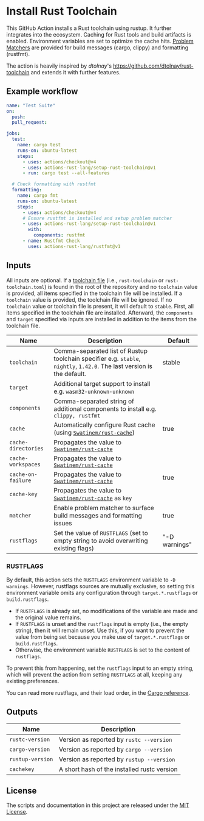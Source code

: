 # Install Rust Toolchain

This GitHub Action installs a Rust toolchain using rustup.
It further integrates into the ecosystem.
Caching for Rust tools and build artifacts is enabled.
Environment variables are set to optimize the cache hits.
[Problem Matchers] are provided for build messages (cargo, clippy) and formatting (rustfmt).

The action is heavily inspired by *dtolnay*'s <https://github.com/dtolnay/rust-toolchain> and extends it with further features.

## Example workflow

```yaml
name: "Test Suite"
on:
  push:
  pull_request:

jobs:
  test:
    name: cargo test
    runs-on: ubuntu-latest
    steps:
      - uses: actions/checkout@v4
      - uses: actions-rust-lang/setup-rust-toolchain@v1
      - run: cargo test --all-features

  # Check formatting with rustfmt
  formatting:
    name: cargo fmt
    runs-on: ubuntu-latest
    steps:
      - uses: actions/checkout@v4
      # Ensure rustfmt is installed and setup problem matcher
      - uses: actions-rust-lang/setup-rust-toolchain@v1
        with:
          components: rustfmt
      - name: Rustfmt Check
        uses: actions-rust-lang/rustfmt@v1
```

## Inputs

All inputs are optional.
If a [toolchain file](https://rust-lang.github.io/rustup/overrides.html#the-toolchain-file) (i.e., `rust-toolchain` or `rust-toolchain.toml`) is found in the root of the repository and no `toolchain` value is provided, all items specified in the toolchain file will be installed.
If a `toolchain` value is provided, the toolchain file will be ignored.
If no `toolchain` value or toolchain file is present, it will default to `stable`.
First, all items specified in the toolchain file are installed.
Afterward, the `components` and `target` specified via inputs are installed in addition to the items from the toolchain file.

| Name                | Description                                                                                                              | Default       |
| ------------------- | ------------------------------------------------------------------------------------------------------------------------ | ------------- |
| `toolchain`         | Comma-separated list of Rustup toolchain specifier e.g. `stable`, `nightly`, `1.42.0`.  The last version is the default. | stable        |
| `target`            | Additional target support to install e.g. `wasm32-unknown-unknown`                                                       |               |
| `components`        | Comma-separated string of additional components to install e.g. `clippy, rustfmt`                                        |               |
| `cache`             | Automatically configure Rust cache (using [`Swatinem/rust-cache`])                                                       | true          |
| `cache-directories` | Propagates the value to [`Swatinem/rust-cache`]                                                                          |               |
| `cache-workspaces`  | Propagates the value to [`Swatinem/rust-cache`]                                                                          |               |
| `cache-on-failure`  | Propagates the value to [`Swatinem/rust-cache`]                                                                          | true          |
| `cache-key`         | Propagates the value to [`Swatinem/rust-cache`] as `key`                                                                 |               |
| `matcher`           | Enable problem matcher to surface build messages and formatting issues                                                   | true          |
| `rustflags`         | Set the value of `RUSTFLAGS` (set to empty string to avoid overwriting existing flags)                                   | "-D warnings" |

[`Swatinem/rust-cache`]: https://github.com/Swatinem/rust-cache

### RUSTFLAGS

By default, this action sets the `RUSTFLAGS` environment variable to `-D warnings`.
However, rustflags sources are mutually exclusive, so setting this environment variable omits any configuration through `target.*.rustflags` or `build.rustflags`.

* If `RUSTFLAGS` is already set, no modifications of the variable are made and the original value remains.
* If `RUSTFLAGS` is unset and the `rustflags` input is empty (i.e., the empty string), then it will remain unset.
    Use this, if you want to prevent the value from being set because you make use of `target.*.rustflags` or `build.rustflags`.
* Otherwise, the environment variable `RUSTFLAGS` is set to the content of `rustflags`.

To prevent this from happening, set the `rustflags` input to an empty string, which will
prevent the action from setting `RUSTFLAGS` at all, keeping any existing preferences.

You can read more rustflags, and their load order, in the [Cargo reference].

## Outputs

| Name             | Description                                 |
| ---------------- | ------------------------------------------- |
| `rustc-version`  | Version as reported by `rustc --version`    |
| `cargo-version`  | Version as reported by `cargo --version`    |
| `rustup-version` | Version as reported by `rustup --version`   |
| `cachekey`       | A short hash of the installed rustc version |

## License

The scripts and documentation in this project are released under the [MIT
License].

[MIT License]: LICENSE
[Problem Matchers]: https://github.com/actions/toolkit/blob/main/docs/problem-matchers.md
[Cargo reference]: https://doc.rust-lang.org/cargo/reference/config.html?highlight=unknown#buildrustflags
